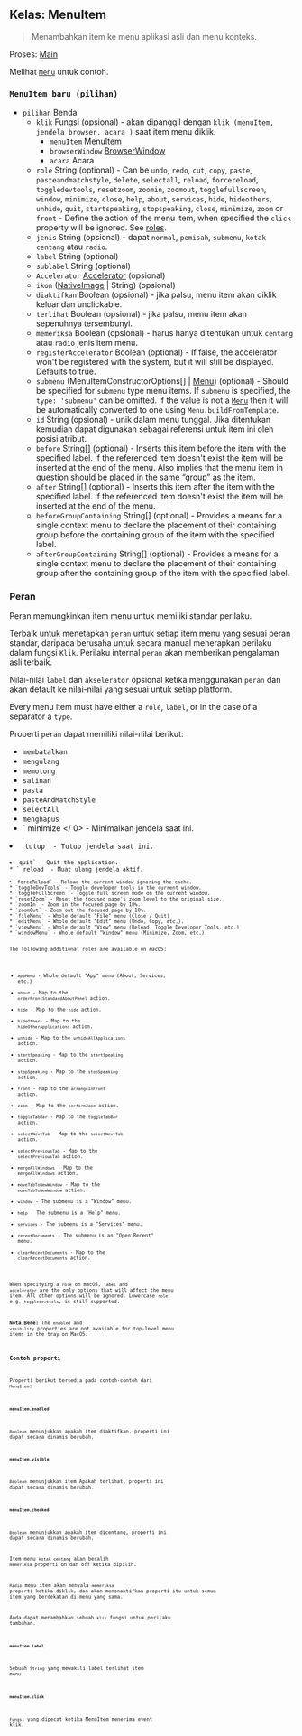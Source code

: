## Kelas: MenuItem

> Menambahkan item ke menu aplikasi asli dan menu konteks.

Proses: [Main](../glossary.md#main-process)

Melihat [`Menu`](menu.md) untuk contoh.

### `MenuItem baru (pilihan)`

* `pilihan` Benda 
  * `klik` Fungsi (opsional) - akan dipanggil dengan `klik (menuItem, jendela browser, acara )` saat item menu diklik. 
    * `menuItem` MenuItem
    * `browserWindow` [BrowserWindow](browser-window.md)
    * `acara` Acara
  * `role` String (optional) - Can be `undo`, `redo`, `cut`, `copy`, `paste`, `pasteandmatchstyle`, `delete`, `selectall`, `reload`, `forcereload`, `toggledevtools`, `resetzoom`, `zoomin`, `zoomout`, `togglefullscreen`, `window`, `minimize`, `close`, `help`, `about`, `services`, `hide`, `hideothers`, `unhide`, `quit`, `startspeaking`, `stopspeaking`, `close`, `minimize`, `zoom` or `front` - Define the action of the menu item, when specified the `click` property will be ignored. See [roles](#roles).
  * `jenis` String (opsional) - dapat `normal`, `pemisah`, `submenu`, `kotak centang` atau `radio`.
  * `label` String (optional)
  * `sublabel` String (optional)
  * `Accelerator` [Accelerator](accelerator.md) (opsional)
  * `ikon` ([NativeImage](native-image.md) | String) (opsional)
  * `diaktifkan` Boolean (opsional) - jika palsu, menu item akan diklik keluar dan unclickable.
  * `terlihat` Boolean (opsional) - jika palsu, menu item akan sepenuhnya tersembunyi.
  * `memeriksa` Boolean (opsional) - harus hanya ditentukan untuk `centang` atau `radio` jenis item menu.
  * `registerAccelerator` Boolean (optional) - If false, the accelerator won't be registered with the system, but it will still be displayed. Defaults to true.
  * `submenu` (MenuItemConstructorOptions[] | [Menu](menu.md)) (optional) - Should be specified for `submenu` type menu items. If `submenu` is specified, the `type: 'submenu'` can be omitted. If the value is not a [`Menu`](menu.md) then it will be automatically converted to one using `Menu.buildFromTemplate`.
  * `id` String (opsional) - unik dalam menu tunggal. Jika ditentukan kemudian dapat digunakan sebagai referensi untuk item ini oleh posisi atribut.
  * `before` String[] (optional) - Inserts this item before the item with the specified label. If the referenced item doesn't exist the item will be inserted at the end of the menu. Also implies that the menu item in question should be placed in the same “group” as the item.
  * `after` String[] (optional) - Inserts this item after the item with the specified label. If the referenced item doesn't exist the item will be inserted at the end of the menu.
  * `beforeGroupContaining` String[] (optional) - Provides a means for a single context menu to declare the placement of their containing group before the containing group of the item with the specified label.
  * `afterGroupContaining` String[] (optional) - Provides a means for a single context menu to declare the placement of their containing group after the containing group of the item with the specified label.

### Peran

Peran memungkinkan item menu untuk memiliki standar perilaku.

Terbaik untuk menetapkan `peran` untuk setiap item menu yang sesuai peran standar, daripada berusaha untuk secara manual menerapkan perilaku dalam fungsi `Klik`. Perilaku internal `peran` akan memberikan pengalaman asli terbaik.

Nilai-nilai `label` dan `akselerator` opsional ketika menggunakan `peran` dan akan default ke nilai-nilai yang sesuai untuk setiap platform.

Every menu item must have either a `role`, `label`, or in the case of a separator a `type`.

Properti `peran` dapat memiliki nilai-nilai berikut:

* `membatalkan`
* `mengulang`
* `memotong`
* `salinan`
* `pasta`
* `pasteAndMatchStyle`
* `selectAll`
* `menghapus`
* ` minimize </ 0> - Minimalkan jendela saat ini.</li>
<li><code> tutup </ 0> - Tutup jendela saat ini.</li>
<li><code>quit` - Quit the application.
* ` reload </ 0> - Muat ulang jendela aktif.</li>
<li><code>forceReload` - Reload the current window ignoring the cache.
* `toggleDevTools` - Toggle developer tools in the current window.
* `toggleFullScreen` - Toggle full screen mode on the current window.
* `resetZoom` - Reset the focused page's zoom level to the original size.
* `zoomIn` - Zoom in the focused page by 10%.
* `zoomOut` - Zoom out the focused page by 10%.
* `fileMenu` - Whole default "File" menu (Close / Quit)
* `editMenu` - Whole default "Edit" menu (Undo, Copy, etc.).
* `viewMenu` - Whole default "View" menu (Reload, Toggle Developer Tools, etc.)
* `windowMenu` - Whole default "Window" menu (Minimize, Zoom, etc.).

The following additional roles are available on *macOS*:

* `appMenu` - Whole default "App" menu (About, Services, etc.)
* `about` - Map to the `orderFrontStandardAboutPanel` action.
* `hide` - Map to the `hide` action.
* `hideOthers` - Map to the `hideOtherApplications` action.
* `unhide` - Map to the `unhideAllApplications` action.
* `startSpeaking` - Map to the `startSpeaking` action.
* `stopSpeaking` - Map to the `stopSpeaking` action.
* `front` - Map to the `arrangeInFront` action.
* `zoom` - Map to the `performZoom` action.
* `toggleTabBar` - Map to the `toggleTabBar` action.
* `selectNextTab` - Map to the `selectNextTab` action.
* `selectPreviousTab` - Map to the `selectPreviousTab` action.
* `mergeAllWindows` - Map to the `mergeAllWindows` action.
* `moveTabToNewWindow` - Map to the `moveTabToNewWindow` action.
* `window` - The submenu is a "Window" menu.
* `help` - The submenu is a "Help" menu.
* `services` - The submenu is a "Services" menu.
* `recentDocuments` - The submenu is an "Open Recent" menu.
* `clearRecentDocuments` - Map to the `clearRecentDocuments` action.

When specifying a `role` on macOS, `label` and `accelerator` are the only options that will affect the menu item. All other options will be ignored. Lowercase `role`, e.g. `toggledevtools`, is still supported.

**Nota Bene:** The `enabled` and `visibility` properties are not available for top-level menu items in the tray on MacOS.

### Contoh properti

Properti berikut tersedia pada contoh-contoh dari `MenuItem`:

#### `menuItem.enabled`

`Boolean` menunjukkan apakah item diaktifkan, properti ini dapat secara dinamis berubah.

#### `menuItem.visible`

`Boolean` menunjukkan item Apakah terlihat, properti ini dapat secara dinamis berubah.

#### `menuItem.checked`

`Boolean` menunjukkan apakah item dicentang, properti ini dapat secara dinamis berubah.

Item menu `kotak centang` akan beralih `memeriksa` properti on dan off ketika dipilih.

`Radio` menu item akan menyala `memeriksa` properti ketika diklik, dan akan menonaktifkan properti itu untuk semua item yang berdekatan di menu yang sama.

Anda dapat menambahkan sebuah `klik` fungsi untuk perilaku tambahan.

#### `menuItem.label`

Sebuah `String` yang mewakili label terlihat item menu.

#### `menuItem.click`

`Fungsi` yang dipecat ketika MenuItem menerima event klik.